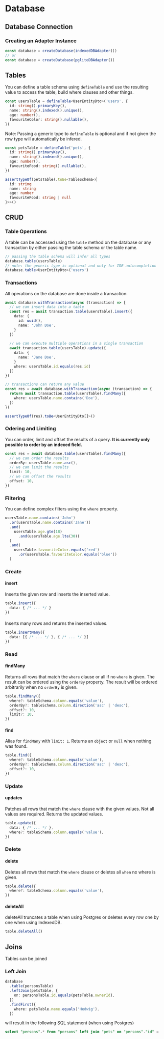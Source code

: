 # Database

## Database Connection

### Creating an Adapter Instance

```ts
const database = createDatabase(indexedDBAdapter())
// or
const database = createDatabase(pgliteDBAdapter())
```

## Tables

You can define a table schema using `defineTable` and use the resulting value to access the table, build where clauses and other things.

```ts
const usersTable = defineTable<UserEntityDto>('users', {
  id: string().primaryKey(),
  name: string().indexed().unique(),
  age: number(),
  favouriteColor: string().nullable(),
})
```

Note: Passing a generic type to `defineTable` is optional and if not given the row type will automatically be infered.
```ts
const petsTable = defineTable('pets', {
  id: string().primaryKey(),
  name: string().indexed().unique(),
  age: number(),
  favouriteFood: string().nullable(),
})

assertTypeOf(petsTable).toBe<TableSchema<{
  id: string
  name: string
  age: number
  favouriteFood: string | null
}>>()
```

## CRUD

### Table Operations

A table can be accessed using the `table` method on the database or any transaction
by either passing the table schema or the table name.

```ts
// passing the table schema will infer all types
database.table(usersTable)
// note: the generic type is optional and only for IDE autocompletion
database.table<UserEntityDto>('users')
```

### Transactions

All operations on the database are done inside a transaction.

```ts
await database.withTransaction(async (transaction) => {
  // we can insert data into a table
  const res = await transaction.table(usersTable).insert({
    data: {
      id: uuid(),
      name: 'John Doe',
    }
  })
  
  // we can execute multiple operations in a single transaction
  await transaction.table(usersTable).update({
    data: {
      name: 'Jane Doe',
    }
    where: usersTable.id.equals(res.id)
  })
})
```
```ts
// transactions can return any value
const res = await database.withTransaction(async (transaction) => {
  return await transaction.table(usersTable).findMany({
    where: usersTable.name.contains('Doe'),
  })
})

assertTypeOf(res).toBe<UserEntityDto[]>()
```

### Odering and Limiting

You can order, limit and offset the results of a query.
**It is currently only possible to order by an indexed field.**

```ts
const res = await database.table(usersTable).findMany({
  // we can order the results
  orderBy: usersTable.name.asc(),
  // we can limit the results
  limit: 10,
  // we can offset the results
  offset: 10,
})
```

### Filtering

You can define complex filters using the `where` property.

```ts
usersTable.name.contains('John')
  .or(usersTable.name.contains('Jane'))
  .and(
    usersTable.age.gte(18)
      .and(usersTable.age.lte(30))
  )
  .and(
    usersTable.favouriteColor.equals('red')
      .or(usersTable.favouriteColor.equals('blue'))
  )
```

### Create

#### insert
Inserts the given row and inserts the inserted value.
```ts
table.insert({
  data: { /* ... */ }
})
```

####
Inserts many rows and returns the inserted values.
```ts
table.insertMany({
  data: [{ /* ... */ }, { /* ... */ }]
})
```

### Read

#### findMany
Returns all rows that match the `where` clause or all if no `where` is given.
The result can be ordered using the `orderBy` property. The result will be ordered arbitrarily when no `orderBy` is given.
```ts
table.findMany({
  where?: tableSchema.column.equals('value'),
  orderBy?: tableSchema.column.direction('asc' | 'desc'),
  offset?: 10,
  limit?: 10,
})
```

#### find
Alias for `findMany` with `limit: 1`.
Returns an `object` or `null` when nothing was found.
```ts
table.find({
  where?: tableSchema.column.equals('value'),
  orderBy?: tableSchema.column.direction('asc' | 'desc'),
  offset?: 10,
})
```

### Update

#### updates
Patches all rows that match the `where` clause with the given values. Not all values are required.
Returns the updated values.
```ts
table.update({
  data: { /* ... */ },
  where?: tableSchema.column.equals('value'),
})
```

### Delete

#### delete
Deletes all rows that match the `where` clause or deletes all `when` no where is given.
```ts
table.delete({
  where?: tableSchema.column.equals('value'),
})
```

#### deleteAll
deleteAll truncates a table when using Postgres or deletes every row one by one when using IndexedDB.
```ts
table.deleteAll()
```

## Joins

Tables can be joined

### Left Join
```ts
database
  .table(personsTable)
  .leftJoin(petsTable, {
    on: personsTable.id.equals(petsTable.ownerId),
  })
  .findFirst({
    where: petsTable.name.equals('Hedwig'),
  })
```
will result in the following SQL statement (when using Postgres)
```sql
select "persons".* from "persons" left join "pets" on "persons"."id" = "pets"."ownerId" where ("pets"."name" = 'Hedwig') limit 1
```
